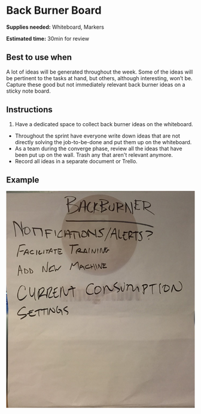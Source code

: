 # Back Burner Board

**Supplies needed:** Whiteboard, Markers

**Estimated time:** 30min for review

## Best to use when

A lot of ideas will be generated throughout the week. Some of the ideas
will be pertinent to the tasks at hand, but others, although interesting, won’t
be. Capture these good but not immediately relevant back burner ideas on a
sticky note board.

## Instructions

1. Have a dedicated space to collect back burner ideas on the whiteboard.
* Throughout the sprint have everyone write down ideas that are not directly
solving the job-to-be-done
and put them up on the whiteboard.
* As a team during the converge phase,
review all the ideas that have been put
up on the wall.
Trash any that aren't relevant anymore.
* Record all ideas in a separate document or Trello.

## Example

![Back Burner](exercises-images/back-burner.jpg)
